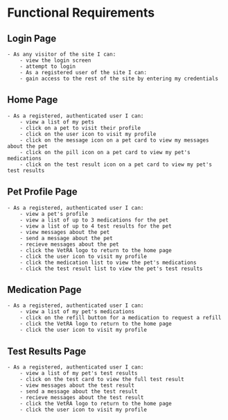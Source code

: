 # Functional Requirements

## Login Page
    - As any visitor of the site I can:
        - view the login screen
        - attempt to login 
        - As a registered user of the site I can:
        - gain access to the rest of the site by entering my credentials

## Home Page
    - As a registered, authenticated user I can:
        - view a list of my pets
        - click on a pet to visit their profile
        - click on the user icon to visit my profile
        - click on the message icon on a pet card to view my messages about the pet
        - click on the pill icon on a pet card to view my pet's medications
        - click on the test result icon on a pet card to view my pet's test results
  
## Pet Profile Page
    - As a registered, authenticated user I can:
        - view a pet's profile
        - view a list of up to 3 medications for the pet
        - view a list of up to 4 test results for the pet
        - view messages about the pet
        - send a message about the pet
        - recieve messages about the pet
        - click the VetRA logo to return to the home page
        - click the user icon to visit my profile
        - click the medication list to view the pet's medications
        - click the test result list to view the pet's test results
  
## Medication Page
    - As a registered, authenticated user I can:
        - view a list of my pet's medications
        - click on the refill button for a medication to request a refill
        - click the VetRA logo to return to the home page
        - click the user icon to visit my profile

## Test Results Page
    - As a registered, authenticated user I can:
        - view a list of my pet's test results
        - click on the test card to view the full test result
        - view messages about the test result
        - send a message about the test result
        - recieve messages about the test result
        - click the VetRA logo to return to the home page
        - click the user icon to visit my profile